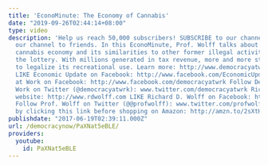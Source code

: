 ```yaml
---
title: 'EconoMinute: The Economy of Cannabis'
date: "2019-09-26T02:44:14+08:00"
type: video
description: 'Help us reach 50,000 subscribers! SUBSCRIBE to our channel and suggest
  our channel to friends. In this EconoMinute, Prof. Wolff talks about the booming
  cannabis economy and its similarities to other former illegal activities, like playing
  the lottery. With millions generated in tax revenue, more and more states are fighting
  to legalize its recreational use. Learn more: http://www.democracyatwork.info/econo...
  LIKE Economic Update on Facebook: http://www.facebook.com/EconomicUpdate LIKE Democracy
  at Work on Facebook: http://www.facebook.com/democracyatwrk Follow Democracy at
  Work on Twitter (@democracyatwrk): www.twitter.com/democracyatwrk Richard D. Wolff''s
  website: http://www.rdwolff.com LIKE Richard D. Wolff on Facebook: http://www.facebook.com/RichardDWolff
  Follow Prof. Wolff on Twitter (@@profwolff): www.twitter.com/profwolff Support d@w
  by clicking this link before shopping on Amazon: http://amzn.to/2sXtHVa'
publishdate: "2017-06-19T02:39:11.000Z"
url: /democracynow/PaXNat5eBLE/
providers:
  youtube:
    id: PaXNat5eBLE
---
```

